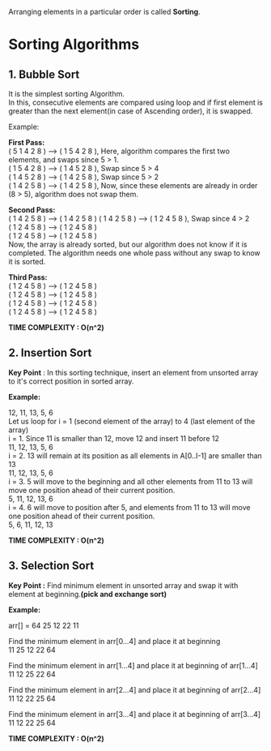 Arranging elements in a particular order is called **Sorting**.

# Sorting Algorithms

## 1. Bubble Sort
It is the simplest sorting Algorithm.  
In this, consecutive elements are compared using loop and if first element is greater than the next element(in case of Ascending order), it is swapped.  

Example:   

**First Pass:**   
( 5 1 4 2 8 ) –> ( 1 5 4 2 8 ), Here, algorithm compares the first two elements, and swaps since 5 > 1.   
( 1 5 4 2 8 ) –>  ( 1 4 5 2 8 ), Swap since 5 > 4   
( 1 4 5 2 8 ) –>  ( 1 4 2 5 8 ), Swap since 5 > 2   
( 1 4 2 5 8 ) –> ( 1 4 2 5 8 ), Now, since these elements are already in order (8 > 5), algorithm does not swap them.  

**Second Pass:**  
( 1 4 2 5 8 ) –> ( 1 4 2 5 8 ) 
( 1 4 2 5 8 ) –> ( 1 2 4 5 8 ), Swap since 4 > 2   
( 1 2 4 5 8 ) –> ( 1 2 4 5 8 )   
( 1 2 4 5 8 ) –>  ( 1 2 4 5 8 )   
Now, the array is already sorted, but our algorithm does not know if it is completed. The algorithm needs one whole pass without any swap to know it is sorted.  

**Third Pass:**   
( 1 2 4 5 8 ) –> ( 1 2 4 5 8 )   
( 1 2 4 5 8 ) –> ( 1 2 4 5 8 )   
( 1 2 4 5 8 ) –> ( 1 2 4 5 8 )   
( 1 2 4 5 8 ) –> ( 1 2 4 5 8 )  

**TIME COMPLEXITY : O(n^2)**

## 2. Insertion Sort

**Key Point** : In this sorting technique, insert an element from unsorted array to it's correct position in sorted array.

**Example:** 

12, 11, 13, 5, 6  
Let us loop for i = 1 (second element of the array) to 4 (last element of the array)  
i = 1. Since 11 is smaller than 12, move 12 and insert 11 before 12   
11, 12, 13, 5, 6  
i = 2. 13 will remain at its position as all elements in A[0..I-1] are smaller than 13  
11, 12, 13, 5, 6  
i = 3. 5 will move to the beginning and all other elements from 11 to 13 will move one position ahead of their current position.   
5, 11, 12, 13, 6  
i = 4. 6 will move to position after 5, and elements from 11 to 13 will move one position ahead of their current position.   
5, 6, 11, 12, 13   

**TIME COMPLEXITY : O(n^2)**

## 3. Selection Sort

**Key Point :** Find minimum element in unsorted array and swap it with element at beginning.**(pick and exchange sort)**

**Example:**  

arr[] = 64 25 12 22 11  

Find the minimum element in arr[0...4] and place it at beginning  
11 25 12 22 64

Find the minimum element in arr[1...4] and place it at beginning of arr[1...4]  
11 12 25 22 64

Find the minimum element in arr[2...4] and place it at beginning of arr[2...4]  
11 12 22 25 64

Find the minimum element in arr[3...4] and place it at beginning of arr[3...4]  
11 12 22 25 64 

**TIME COMPLEXITY : O(n^2)**
